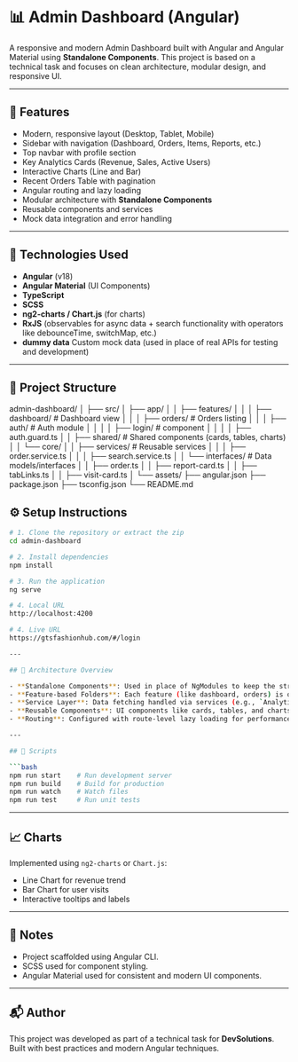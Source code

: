 
# 📊 Admin Dashboard (Angular)

A responsive and modern Admin Dashboard built with Angular and Angular Material using **Standalone Components**. This project is based on a technical task and focuses on clean architecture, modular design, and responsive UI.

---

## 🚀 Features

- Modern, responsive layout (Desktop, Tablet, Mobile)
- Sidebar with navigation (Dashboard, Orders, Items, Reports, etc.)
- Top navbar with profile section
- Key Analytics Cards (Revenue, Sales, Active Users)
- Interactive Charts (Line and Bar)
- Recent Orders Table with pagination
- Angular routing and lazy loading
- Modular architecture with **Standalone Components**
- Reusable components and services
- Mock data integration and error handling

---

## 🧰 Technologies Used

- **Angular** (v18)
- **Angular Material** (UI Components)
- **TypeScript**
- **SCSS**
- **ng2-charts / Chart.js** (for charts)
- **RxJS** (observables for async data + search functionality with operators like debounceTime, switchMap, etc.)
- **dummy data** Custom mock data (used in place of real APIs for testing and development)

---

## 📁 Project Structure

admin-dashboard/
│
├── src/
│   ├── app/
│   │   ├── features/
│   │   │   ├── dashboard/                  # Dashboard view
│   │   │   ├── orders/                     # Orders listing
│   │   │   ├── auth/                       # Auth module
│   │   │   │   ├── login/                  # component
│   │   │   │   ├── auth.guard.ts
│   │   ├── shared/                         # Shared components (cards, tables, charts)
│   │   └── core/
│   │       ├── services/                   # Reusable services
│   │       │   ├── order.service.ts
│   │       │   ├── search.service.ts
│   │       └── interfaces/                 # Data models/interfaces
│   │           ├── order.ts
│   │           ├── report-card.ts
│   │           ├── tabLinks.ts
│   │           ├── visit-card.ts
│   └── assets/
├── angular.json
├── package.json
├── tsconfig.json
└── README.md


## ⚙️ Setup Instructions

```bash
# 1. Clone the repository or extract the zip
cd admin-dashboard

# 2. Install dependencies
npm install

# 3. Run the application
ng serve

# 4. Local URL
http://localhost:4200

# 4. Live URL
https://gtsfashionhub.com/#/login

---

## 🧱 Architecture Overview

- **Standalone Components**: Used in place of NgModules to keep the structure modern and lightweight.
- **Feature-based Folders**: Each feature (like dashboard, orders) is organized in its own folder.
- **Service Layer**: Data fetching handled via services (e.g., `AnalyticsService`, `OrdersService`).
- **Reusable Components**: UI components like cards, tables, and charts are shared and reused.
- **Routing**: Configured with route-level lazy loading for performance and code splitting.

---

## 🧪 Scripts

```bash
npm run start    # Run development server
npm run build    # Build for production
npm run watch    # Watch files
npm run test     # Run unit tests
```

---

## 📈 Charts

Implemented using `ng2-charts` or `Chart.js`:
- Line Chart for revenue trend
- Bar Chart for user visits
- Interactive tooltips and labels


---

## 🧾 Notes

- Project scaffolded using Angular CLI.
- SCSS used for component styling.
- Angular Material used for consistent and modern UI components.

---

## 📬 Author

This project was developed as part of a technical task for **DevSolutions**. Built with best practices and modern Angular techniques.
